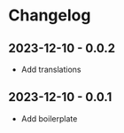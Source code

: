 # Changelog

## 2023-12-10 - 0.0.2

-   Add translations

## 2023-12-10 - 0.0.1

-   Add boilerplate